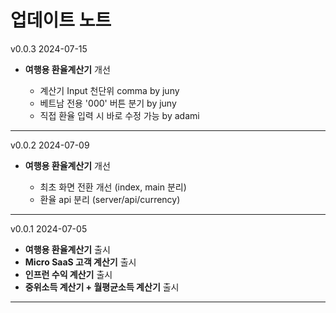 # 업데이트 노트

<div class="flex items-center justify-between">
    <span>v0.0.3</span> <span class="text-xs text-gray-400">2024-07-15</span>
</div>

- **여행용 환율계산기** 개선

  - 계산기 Input 천단위 comma <span class="text-gray-400">by juny</span>
  - 베트남 전용 '000' 버튼 분기 <span class="text-gray-400">by juny</span>
  - 직접 환율 입력 시 바로 수정 가능 <span class="text-gray-400">by adami</span>

<hr class="mt-0 mb-3">

<div class="flex items-center justify-between">
    <span>v0.0.2</span> <span class="text-xs text-gray-400">2024-07-09</span>
</div>

- **여행용 환율계산기** 개선

  - 최초 화면 전환 개선 (index, main 분리)
  - 환율 api 분리 (server/api/currency)

<hr class="mt-0 mb-3">

<div class="flex items-center justify-between">
    <span>v0.0.1</span> <span class="text-xs text-gray-400">2024-07-05</span>
</div>

- **여행용 환율계산기** 출시
- **Micro SaaS 고객 계산기** 출시
- **인프런 수익 계산기** 출시
- **중위소득 계산기 + 월평균소득 계산기** 출시

<hr class="mt-0 mb-3">
